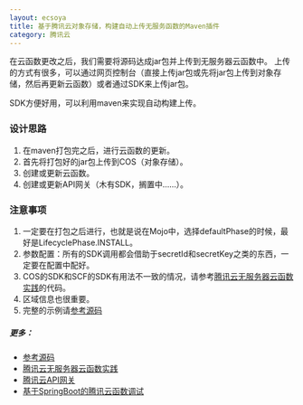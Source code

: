 ```yaml
---
layout: ecsoya
title: 基于腾讯云对象存储，构建自动上传无服务函数的Maven插件
category: 腾讯云
---
```


在云函数更改之后，我们需要将源码达成jar包并上传到无服务器云函数中。
上传的方式有很多，可以通过网页控制台（直接上传jar包或先将jar包上传到对象存储，然后再更新云函数）或者通过SDK来上传jar包。

SDK方便好用，可以利用maven来实现自动构建上传。

### 设计思路
1. 在maven打包完之后，进行云函数的更新。
2. 首先将打包好的jar包上传到COS（对象存储）。
3. 创建或更新云函数。
4. 创建或更新API网关（木有SDK，搁置中……）。

### 注意事项
1. 一定要在打包之后进行，也就是说在Mojo中，选择defaultPhase的时候，最好是LifecyclePhase.INSTALL。
2. 参数配置：所有的SDK调用都会借助于secretId和secretKey之类的东西，一定要在配置中配好。
3. COS的SDK和SCF的SDK有用法不一致的情况，请参考[腾讯云无服务器云函数实践](http://blog.ecsoya.work/%E8%85%BE%E8%AE%AF%E4%BA%91/2018/11/20/scf.html)的代码。
4. 区域信息也很重要。
5. 完整的示例请[参考源码](https://github.com/ecsoya/tencent-function-gateway)

##### 更多：
* [参考源码](https://github.com/ecsoya/tencent-function-gateway)
* [腾讯云无服务器云函数实践](http://blog.ecsoya.work/%E8%85%BE%E8%AE%AF%E4%BA%91/2018/11/20/scf.html)
* [腾讯云API网关](http://blog.ecsoya.work/%E8%85%BE%E8%AE%AF%E4%BA%91/2018/11/21/api-gateway.html)
* [基于SpringBoot的腾讯云函数调试](http://blog.ecsoya.work/%E8%85%BE%E8%AE%AF%E4%BA%91/2018/11/22/scf-boot.html)

